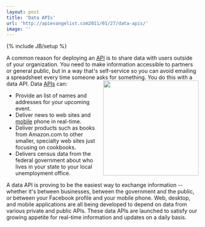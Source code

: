 ```yaml
---
layout: post
title: 'Data APIs'
url: 'http://apievangelist.com2011/01/27/data-apis/'
image: ''
---
```

{% include JB/setup %}
A common reason for deploying an <a href="http://www.apievangelist.com/">API</a> is to share data with users outside of your organization.
You need to make information accessible to partners or general public, but in a way that's self-service so you can avoid emailing a spreadsheet every time someone asks for something. <img src="http://kinlane-productions.s3.amazonaws.com/api-evangelist/matrix-data-streaming-api.jpg"  width="250" align="right" /> You do this with a data API. Data <a href="http://www.apievangelist.com/">APIs</a> can:
<ul >
     <li>Provide an list of names and addresses for your upcoming event.
     </li>
     <li>Deliver news to web sites and <a href="http://www.kinlane.com/category/mobile/">mobile</a> phone in real-time.
     </li>
     <li>Deliver products such as books from Amazon.com to other smaller, specialty web sites just focusing on cookbooks.
     </li>
     <li>Delivers census data from the federal government about who lives in your state to your local unemployment office.
     </li>
</ul>A data API is proving to be the easiest way to exchange information -- whether it's between businesses, between the government and the public, or between your Facebook profile and your mobile phone.
Web, desktop, and mobile applications are all being developed to depend on data from various private and public APIs. These data APIs are launched to satisfy our growing appetite for real-time information and updates on a daily basis.
